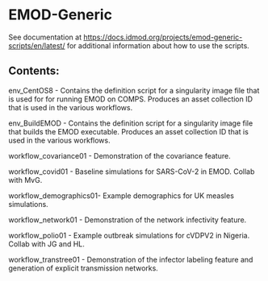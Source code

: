 # EMOD-Generic

See documentation at https://docs.idmod.org/projects/emod-generic-scripts/en/latest/
for additional information about how to use the scripts.

## Contents:

  env_CentOS8            - Contains the definition script for a singularity 
                           image file that is used for for running EMOD on COMPS.
                           Produces an asset collection ID that is used in the
                           various workflows.

  env_BuildEMOD          - Contains the definition script for a singularity 
                           image file that builds the EMOD executable.
                           Produces an asset collection ID that is used in the
                           various workflows.


  workflow_covariance01  - Demonstration of the covariance feature.

  workflow_covid01       - Baseline simulations for SARS-CoV-2 in EMOD. Collab
                           with MvG.

  workflow_demographics01- Example demographics for UK measles simulations.

  workflow_network01     - Demonstration of the network infectivity feature.

  workflow_polio01       - Example outbreak simulations for cVDPV2 in Nigeria.
                           Collab with JG and HL.

  workflow_transtree01   - Demonstration of the infector labeling feature and
                           generation of explicit transmission networks.
